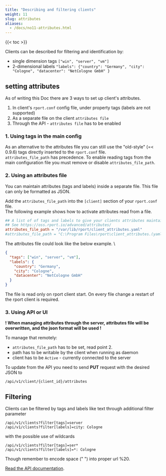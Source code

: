 ```yaml
---
title: "Describing and filtering clients"
weight: 11
slug: attributes
aliases:
  - /docs/no11-attributes.html
---
```

{{< toc >}}

Clients can be described for filtering and identification by:

- single dimension tags `["win", "server", "vm"]`
- 2-dimensional labels  `"labels": {"country": "Germany", "city": "Cologne", "datacenter": "NetCologne GmbH" }`

## setting attributes

As of writing this Doc there are 3 ways to set up client's attributes.

1. In client's `rport.conf` config file, under property tags (labels are not supported)
2. As a separate file on the client `attributes file`
3. Through the API - `attributes file` has to be enabled

### 1. Using tags in the main config

As an alternative to the attributes file you can still use the "old-style" (=< 0.9.6) tags directly inserted to the
`rport.conf` file.  
`attributes_file_path` has precedence. To enable reading tags from the main configuration file you must remove
or disable `attributes_file_path`.

### 2. Using an attributes file

You can maintain attributes (tags and labels) inside a separate file.
This file can only be formatted as JSON.

Add the `attributes_file_path` into the `[client]` section of your `rport.conf` file.  
The following example shows how to activate attributes read from a file.

```toml
## A list of of tags and labels to give your clients attributes maintained in a separate file.
## See https://oss.rport.io/advanced/attributes/
attributes_file_path = "/var/lib/rport/client_attributes.yaml"
#attributes_file_path = "C:\Program Files\rport\client_attributes.(yaml|json|toml)"
```

The attributes file could look like the below example.
\

```json
{ 
  "tags": ["win", "server", "vm"],
  "labels": {
    "country": "Germany",
    "city": "Cologne",
    "datacenter": "NetCologne GmbH"
  }
}

```

The file is read only on rport client start. On every file change a restart of the rport client is required.

### 3. Using API or UI

__! When managing attributes through the server, attributes file will be overwritten, and the json format will be used !__

To manage that remotely:

- `attributes_file_path` has to be set, read point 2.
- path has to be writable by the client when running as daemon
- client has to be `Active` - currently connected to the server

To update from the API you need to send __PUT__ request with the desired JSON to

`/api/v1/client/{client_id}/attributes`

## Filtering

Clients can be filtered by tags and labels like text through additional filter parameter

`/api/v1/clients?filter[tags]=server`  
`/api/v1/clients?filter[labels]=city: Cologne`

with the possible use of wildcards

`/api/v1/clients?filter[tags]=ser*`  
`/api/v1/clients?filter[labels]=*: Cologne`

Though remember to encode space (" ") into proper url %20.

[Read the API documentation](https://apidoc.rport.io/master/#tag/Clients-and-Tunnels/operation/ClientsGet).
